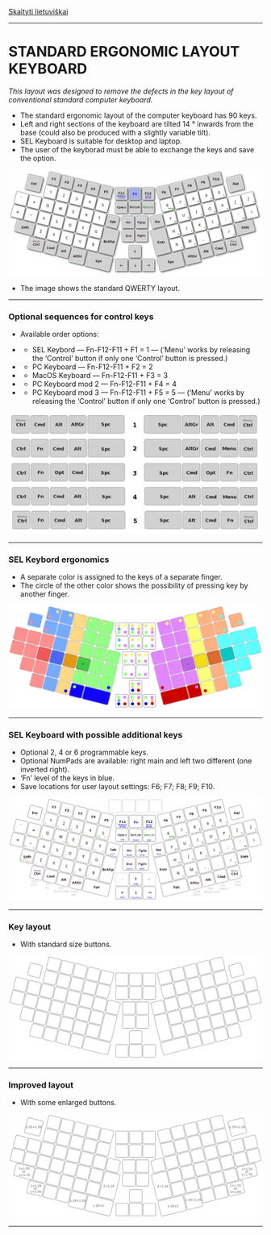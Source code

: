 [Skaityti lietuviškai](SKAITYK.md)

-----------------------------------
# STANDARD ERGONOMIC LAYOUT KEYBOARD

_This layout was designed to remove the defects in the key layout of conventional standard computer keyboard._

+ The standard ergonomic layout of the computer keyboard has 90 keys.
+ Left and right sections of the keyboard are tilted 14 ° inwards from the base (could also be produced with a slightly variable tilt).
+ SEL Keyboard is suitable for desktop and laptop.
+ The user of the keyborad must be able to exchange the keys and save the option.


![SEL Keyboard](img/sel.png)

+ The image shows the standard QWERTY layout.


-----------------------------------------------
### Optional sequences for control keys

+ Available order options:

+ + SEL Keybord — Fn-F12-F11 + F1 = 1 — (‘Menu’ works by releasing the ‘Control’ button if only one ‘Control’ button is pressed.) 
+ + PC Keyboard — Fn-F12-F11 + F2 = 2
+ + MacOS Keyboard — Fn-F12-F11 + F3 = 3
+ + PC Keyboard mod 2 — Fn-F12-F11 + F4 = 4
+ + PC Keyboard mod 3 — Fn-F12-F11 + F5 = 5 — (‘Menu’ works by releasing the ‘Control’ button if only one ‘Control’ button is pressed.)

![SEL Control layout](img/vald.png)

-----------------------------------------------
### SEL Keybord ergonomics

+ A separate color is assigned to the keys of a separate finger.
+ The circle of the other color shows the possibility of pressing key by another finger.

![SEL Keyboard ergonomics](img/sel_ergonomics.png)

-----------------------------------------------
### SEL Keyboard with possible additional keys

+ Optional 2, 4 or 6 programmable keys.
+ Optional NumPads are available: right main and left two different (one inverted right).
+ ‘Fn’ level of the keys in blue.
+ Save locations for user layout settings:
 F6;
 F7;
 F8;
 F9;
 F10.


![SEL Keyboard full](img/sel_full.png)

-----------------------------------------------
### Key layout

+ With standard size buttons.

![SEL Keyboard basic](img/sel_basic.png)

-----------------------------------------------
### Improved layout

+ With some enlarged buttons.

![SEL Keyboard enhanced ergonomics](img/sel_enhanced.png)

-----------------------------------------------